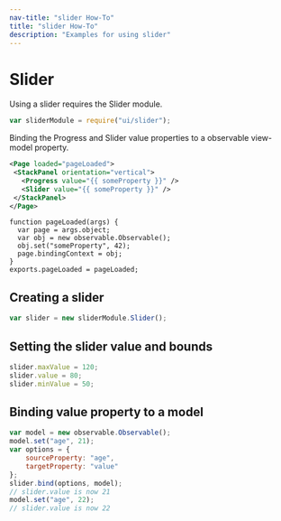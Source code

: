 ```yaml
---
nav-title: "slider How-To"
title: "slider How-To"
description: "Examples for using slider"
---
```

# Slider
Using a slider requires the Slider module.
``` JavaScript
var sliderModule = require("ui/slider");
```
Binding the Progress and Slider value properties to a observable view-model property.
```XML
<Page loaded="pageLoaded">
 <StackPanel orientation="vertical">
   <Progress value="{{ someProperty }}" />
   <Slider value="{{ someProperty }}" />
 </StackPanel>
</Page>
```
```JS
function pageLoaded(args) {
  var page = args.object;
  var obj = new observable.Observable();
  obj.set("someProperty", 42);
  page.bindingContext = obj;
}
exports.pageLoaded = pageLoaded;
```
## Creating a slider
``` JavaScript
var slider = new sliderModule.Slider();
```
## Setting the slider value and bounds
``` JavaScript
slider.maxValue = 120;
slider.value = 80;
slider.minValue = 50;
```
## Binding value property to a model
``` JavaScript
var model = new observable.Observable();
model.set("age", 21);
var options = {
    sourceProperty: "age",
    targetProperty: "value"
};
slider.bind(options, model);
// slider.value is now 21
model.set("age", 22);
// slider.value is now 22
```
